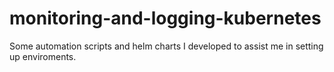 # monitoring-and-logging-kubernetes

Some automation scripts and helm charts I developed to assist me in setting up enviroments.
